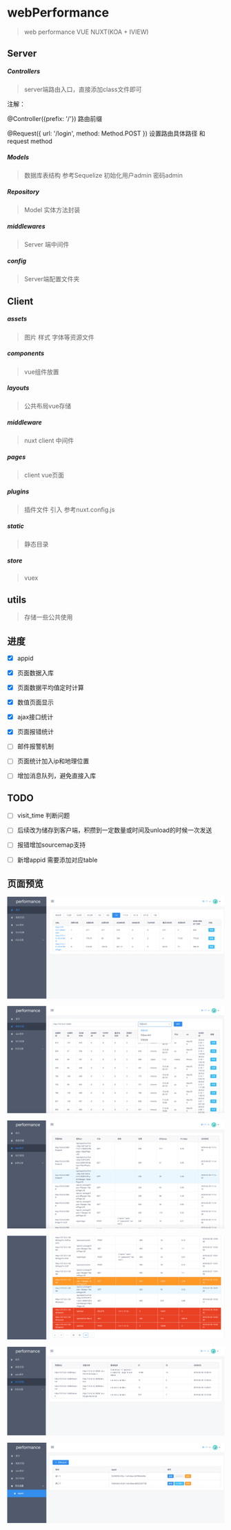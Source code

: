 # webPerformance

> web performance   VUE NUXT(KOA + IVIEW)

## Server

##### Controllers

> server端路由入口，直接添加class文件即可

注解：

@Controller({prefix: '/'})  路由前缀

@Request({ url: '/login', method: Method.POST })  设置路由具体路径 和request method


##### Models

> 数据库表结构 参考Sequelize  初始化用户admin 密码admin

##### Repository

> Model 实体方法封装

##### middlewares

> Server 端中间件

##### config

> Server端配置文件夹


## Client

##### assets

> 图片 样式 字体等资源文件

##### components 

> vue组件放置

##### layouts

> 公共布局vue存储

##### middleware  

> nuxt client 中间件

##### pages 

> client vue页面

##### plugins

> 插件文件 引入 参考nuxt.config.js

##### static

> 静态目录

##### store 

> vuex


## utils

> 存储一些公共使用


## 进度

- [x] appid

- [x] 页面数据入库

- [x] 页面数据平均值定时计算

- [x] 数值页面显示

- [x] ajax接口统计

- [x] 页面报错统计

- [ ] 邮件报警机制

- [ ] 页面统计加入ip和地理位置

- [ ] 增加消息队列，避免直接入库

## TODO 

- [ ] visit_time 判断问题 

- [ ] 后续改为储存到客户端，积攒到一定数量或时间及unload的时候一次发送

- [ ] 报错增加sourcemap支持

- [ ] 新增appid 需要添加对应table 


## 页面预览

![首页](https://raw.githubusercontent.com/RickPlus/webPerformance/master/static/preview/1.png)

![搜索](https://raw.githubusercontent.com/RickPlus/webPerformance/master/static/preview/2.png)

![ajax](https://raw.githubusercontent.com/RickPlus/webPerformance/master/static/preview/3.png)

![ajax](https://raw.githubusercontent.com/RickPlus/webPerformance/master/static/preview/3_1.png)

![报错](https://raw.githubusercontent.com/RickPlus/webPerformance/master/static/preview/4.png)

![appid](https://raw.githubusercontent.com/RickPlus/webPerformance/master/static/preview/5.png)

